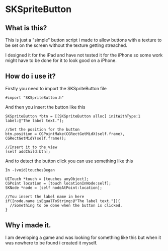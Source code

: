 # SKSpriteButton

## What is this?

This is just a "simple" button script i made to allow buttons with a texture to be set on the screen without the texture getting streached.

I designed it for the iPad and have not tested it for the iPhone so some work might have to be done for it to look good on a iPhone.

## How do i use it?

Firstly you need to import the SKSpriteButton file
```
#import "SKSpriteButton.h"
```

And then you insert the button like this
```
SKSpriteButton *btn = [[SKSpriteButton alloc] initWithType:1 label:@"The label text."];

//Set the position for the button
btn.position = CGPointMake(CGRectGetMidX(self.frame), CGRectGetMidY(self.frame));

//Insert it to the view
[self addChild:btn];

```

And to detect the button click you can use something like this
```
In -(void)touchesBegan

UITouch *touch = [touches anyObject];
CGPoint location = [touch locationInNode:self];
SKNode *node = [self nodeAtPoint:location];

//You insert the label name in here
if([node.name isEqualToString:@"The label text."]){
  //Something to be done when the button is clicked.
}
```

## Why i made it.

I am developing a game and was looking for something like this but when it was nowhere to be found i created it myself.
